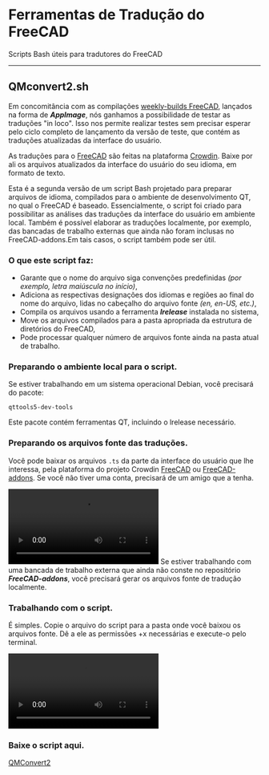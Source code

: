 # Ferramentas de Tradução do FreeCAD
Scripts Bash úteis para tradutores do FreeCAD

---

## QMconvert2.sh
Em concomitância com as compilações [weekly-builds FreeCAD](https://github.com/FreeCAD/FreeCAD-Bundle/releases/tag/weekly-builds), lançados na forma de _**AppImage**_, nós ganhamos a possibilidade de testar as traduções "in loco". Isso nos permite realizar testes sem precisar esperar pelo ciclo completo de lançamento da versão de teste, que contém as traduções atualizadas da interface do usuário.

As traduções para o [FreeCAD](https://www.freecad.org/index.php?lang=pt_BR) são feitas na plataforma [Crowdin](https://crowdin.com/project/freecad/pt-BR). Baixe por ali os arquivos atualizados da interface do usuário do seu idioma, em formato de texto.

Esta é a segunda versão de um script Bash projetado para preparar arquivos de idioma, compilados para o ambiente de desenvolvimento QT, no qual o FreeCAD é baseado. Essencialmente, o script foi criado para possibilitar as análises das traduções da interface do usuário em ambiente local. Também é possível elaborar as traduções localmente, por exemplo, das bancadas de trabalho externas que ainda não foram inclusas no FreeCAD-addons.Em tais casos, o script também pode ser útil.

### O que este script faz:
* Garante que o nome do arquivo siga convenções predefinidas _(por exemplo, letra maiúscula no início)_,
* Adiciona as respectivas designações dos idiomas e regiões ao final do nome do arquivo, lidas no cabeçalho do arquivo fonte _(en, en-US, etc.)_,
* Compila os arquivos usando a ferramenta ***lrelease*** instalada no sistema,
* Move os arquivos compilados para a pasta apropriada da estrutura de diretórios do FreeCAD,
* Pode processar qualquer número de arquivos fonte ainda na pasta atual de trabalho.

### Preparando o ambiente local para o script.
Se estiver trabalhando em um sistema operacional Debian, você precisará do pacote:
```
qttools5-dev-tools
```
Este pacote contém ferramentas QT, incluindo o lrelease necessário.

### Preparando os arquivos fonte das traduções.
Você pode baixar os arquivos `.ts` da parte da interface do usuário que lhe interessa, pela plataforma do projeto Crowdin [FreeCAD](https://crowdin.com/project/freecad/pt-BR) ou [FreeCAD-addons](https://crowdin.com/project/freecad-addons). Se você não tiver uma conta, precisará de um amigo que a tenha.

![Como baixar o arquivo fonte](/images/download_2024-02-15_13-56.webm)
Se estiver trabalhando com uma bancada de trabalho externa que ainda não conste no repositório ***FreeCAD-addons***, você precisará gerar os arquivos fonte de tradução localmente.

### Trabalhando com o script.
É simples. Copie o arquivo do script para a pasta onde você baixou os arquivos fonte. Dê a ele as permissões +x necessárias e execute-o pelo terminal.

![Operação do script](/images/QMConvwet2_2024-02-15_14-53.webm)

### Baixe o script aqui.
[QMConvert2](/bash_scripts/QMconvert2.sh)
